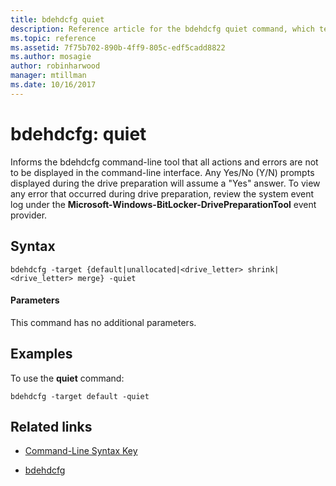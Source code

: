 ```yaml
---
title: bdehdcfg quiet
description: Reference article for the bdehdcfg quiet command, which tells bdehdcfg to not display all actions and errors.
ms.topic: reference
ms.assetid: 7f75b702-890b-4ff9-805c-edf5cadd8822
ms.author: mosagie
author: robinharwood
manager: mtillman
ms.date: 10/16/2017
---
```


# bdehdcfg: quiet

Informs the bdehdcfg command-line tool that all actions and errors are not to be displayed in the command-line interface. Any Yes/No (Y/N) prompts displayed during the drive preparation will assume a "Yes" answer. To view any error that occurred during drive preparation, review the system event log under the **Microsoft-Windows-BitLocker-DrivePreparationTool** event provider.

## Syntax

```
bdehdcfg -target {default|unallocated|<drive_letter> shrink|<drive_letter> merge} -quiet
```

#### Parameters

This command has no additional parameters.

## Examples

To use the **quiet** command:

```
bdehdcfg -target default -quiet
```

## Related links

- [Command-Line Syntax Key](command-line-syntax-key.md)

- [bdehdcfg](bdehdcfg.md)
